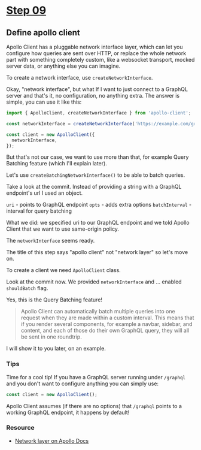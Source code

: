 # [Step 09](https://github.com/kamilkisiela/GitHunt-Lite-Angular/tree/step09)

## Define apollo client

Apollo Client has a pluggable network interface layer, which can let you configure how queries are sent over HTTP, or replace the whole network part with something completely custom, like a websocket transport, mocked server data, or anything else you can imagine.

To create a network interface, use `createNetworkInterface`.

Okay, "network interface", but what If I want to just connect to a GraphQL server and that's it, no configuration, no anything extra. The answer is simple, you can use it like this:

```ts
import { ApolloClient, createNetworkInterface } from 'apollo-client';

const networkInterface = createNetworkInterface('https://example.com/graphql');

const client = new ApolloClient({
  networkInterface,
});
```

But that's not our case, we want to use more than that, for example Query Batching feature (which I'll explain later).

Let's use `createBatchingNetworkInterface()` to be able to batch queries.

Take a look at the commit. Instead of providing a string with a GraphQL endpoint's url I used an object.

`uri` - points to GraphQL endpoint
`opts` - adds extra options
`batchInterval` - interval for query batching

What we did: we specified uri to our GraphQL endpoint and we told Apollo Client that we want to use same-origin policy.

The `networkInterface` seems ready.

The title of this step says "apollo client" not "network layer" so let's move on.

To create a client we need `ApolloClient` class.

Look at the commit now. We provided `networkInterface` and ... enabled `shouldBatch` flag.

Yes, this is the Query Batching feature!

> Apollo Client can automatically batch multiple queries into one request when they are made within a custom interval. This means that if you render several components, for example a navbar, sidebar, and content, and each of those do their own GraphQL query, they will all be sent in one roundtrip.

I will show it to you later, on an example.

### Tips

Time for a cool tip!
If you have a GraphQL server running under `/graphql` and you don't want to configure anything you can simply use:

```ts
const client = new ApolloClient();
```

Apollo Client assumes (if there are no options) that `/graphql` points to a working GraphQL endpoint, it happens by default!

### Resource

- [Network layer on Apollo Docs](http://dev.apollodata.com/core/network.html)